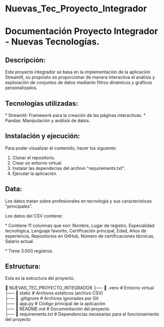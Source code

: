 # Nuevas_Tec_Proyecto_Integrador

# Documentación Proyecto Integrador - Nuevas Tecnologías.

## Descripción:
Este proyecto integrador se basa en la implementación de la aplicación Streamlit, su propósito es proporcionar de manera interactiva el análisis y exploración de conjuntos de datos mediante filtros dinámicos y gráficos personalizados.

## Tecnologías utilizadas:

° Streamlit: Framework para la creación de las páginas interactivas.
° Pandas: Manipulación y análisis de datos.

## Instalación y ejecución:
Para poder visualizar el contenido, hacer los siguiente:
1. Clonar el repositorio.
2. Crear un entorno virtual.
3. Instalar las dependecias del archivo "requirements.txt".
4. Ejecutar la aplicación.

## Data:
Los datos tratan sobre profesionales en tecnología y sus características "principales".

Los datos del CSV contiene:

° Contiene 11 columnas que son: Nombre, Lugar de registro, Especialidad tecnológica, Lenguaje favorito, Certificación principal, Edad, Años de experiencia, Repositorios en GitHub, Número de certificaciones técnicas, Salario actual.

° Tiene 3.000 registros.


## Estructura:
Esta es la estructura del proyecto.

📂 NUEVAS_TEC_PROYECTO_INTEGRADOR 
 ├── 📂 .venv             # Entorno virtual  
 ├── 📂 static            # Archivos estáticos (archivo CSV)  
 ├── 📜 .gitignore        # Archivos ignorados por Git  
 ├── 📜 app.py            # Código principal de la aplicación  
 ├── 📜 README.md         # Documentación del proyecto  
 ├── 📜 requirements.txt  # Dependencias necesarias para el funcionamiento del proyecto






